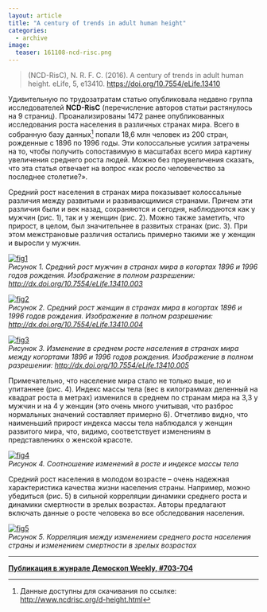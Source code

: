 ```yaml
---
layout: article
title: "A century of trends in adult human height"
categories: 
  - archive
image:
  teaser: 161108-ncd-risc.png
---
```


> (NCD-RisC), N. R. F. C. (2016). A century of trends in adult human height. eLife, 5, e13410. https://doi.org/10.7554/eLife.13410

Удивительную по трудозатратам статью опубликовала недавно группа исследователей **NCD-RisC** (перечисление авторов статьи растянулось на 9 страниц). Проанализированы 1472 ранее опубликованных исследования роста населения в различных странах мира. Всего в собранную базу данных[^1] попали 18,6 млн человек из 200 стран, рожденные с 1896 по 1996 годы. Эти колоссальные усилия затрачены на то, чтобы получить сопоставимую в масштабах всего мира картину увеличения среднего роста людей. Можно без преувеличения сказать, что эта статья отвечает на вопрос «как росло человечество за последнее столетие?».

Средний рост населения в странах мира показывает колоссальные различия между развитыми и развивающимися странами. Причем эти различия были и век назад, сохраняются и сегодня, наблюдаются как у мужчин (рис. 1), так и у женщин (рис. 2). Можно также заметить, что прирост, в целом, был значительнее в развитых странах (рис. 3). При этом межстрановые различия остались примерно такими же у женщин и выросли у мужчин.

[![fig1][f1]][f1]  
*Рисунок 1. Средний рост мужчин в странах мира в когортах 1896 и 1996 годов рождения. Изображение в полном разрешении: http://dx.doi.org/10.7554/eLife.13410.003*

[![fig2][f2]][f2]  
*Рисунок 2. Средний рост женщин в странах мира в когортах 1896 и 1996 годов рождения. Изображение в полном разрешении: http://dx.doi.org/10.7554/eLife.13410.004*

[![fig3][f3]][f3]  
*Рисунок 3. Изменение в среднем росте населения в странах мира между когортами 1896 и 1996 годов рождения. Изображение в полном разрешении: http://dx.doi.org/10.7554/eLife.13410.005*

Примечательно, что население мира стало не только выше, но и упитаннее (рис. 4). Индекс массы тела (вес в килограммах деленный на квадрат роста в метрах) изменился в среднем по странам мира на 3,3 у мужчин и на 4 у женщин (это очень много учитывая, что разброс нормальных значений составляет примерно 6). Отчетливо видно, что наименьший прирост индекса массы тела наблюдался у женщин развитого мира, что, видимо, соответствует изменениям в представлениях о женской красоте.

[![fig4][f4]][f4]  
*Рисунок 4. Соотношение изменений в росте и индексе массы тела*

Средний рост населения в молодом возрасте – очень надежная характеристика качества жизни населения страны. Например, можно убедиться (рис. 5) в сильной корреляции динамики среднего роста и динамики смертности в зрелых возрастах. Авторы предлагают включать данные о росте человека во все обследования населения.

[![fig5][f5]][f5]  
*Рисунок 5. Корреляция между изменением среднего роста населения страны и изменением смертности в зрелых возрастах*

[f1]: /dem-digest/images/2016/703-fig-01.png
[f2]: /dem-digest/images/2016/703-fig-02.png
[f3]: /dem-digest/images/2016/703-fig-03.png
[f4]: /dem-digest/images/2016/703-fig-04.png
[f5]: /dem-digest/images/2016/703-fig-05.png

[^1]: Данные доступны для скачивания по ссылке: http://www.ncdrisc.org/d-height.html

***
**[Публикация в жунрале Демоскоп Weekly, #703-704](http://demoscope.ru/weekly/2016/0703/digest02.php)**